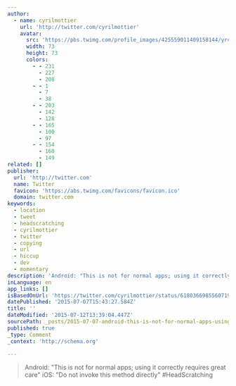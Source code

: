 ```yaml
---
author:
  - name: cyrilmottier
    url: 'http://twitter.com/cyrilmottier'
    avatar:
      src: 'https://pbs.twimg.com/profile_images/425559011409158144/yrccrk4F_bigger.jpeg'
      width: 73
      height: 73
      colors:
        - - 231
          - 227
          - 208
        - - 1
          - 7
          - 38
        - - 203
          - 142
          - 128
        - - 165
          - 100
          - 97
        - - 154
          - 160
          - 149
related: []
publisher:
  url: 'http://twitter.com'
  name: Twitter
  favicon: 'https://abs.twimg.com/favicons/favicon.ico'
  domain: twitter.com
keywords:
  - location
  - tweet
  - headscratching
  - cyrilmottier
  - twitter
  - copying
  - url
  - hiccup
  - dev
  - momentary
description: 'Android: "This is not for normal apps; using it correctly requires great care" iOS: "Do not invoke this method directly" #HeadScratching'
inLanguage: en
app_links: []
isBasedOnUrl: 'https://twitter.com/cyrilmottier/status/618036698556071936'
datePublished: '2015-07-07T15:43:27.584Z'
title: ''
dateModified: '2015-07-12T13:39:04.447Z'
sourcePath: _posts/2015-07-07-android-this-is-not-for-normal-apps-using-it-correctly-re.md
published: true
_type: Comment
_context: 'http://schema.org'

---
```

> Android&colon; "This is not for normal apps&semi; using it correctly requires great care" iOS&colon; "Do not invoke this method directly" &num;HeadScratching